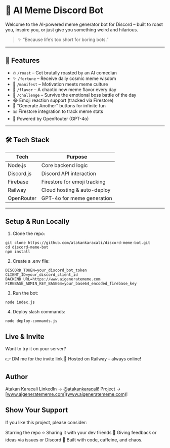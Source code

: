 # 🤖 AI Meme Discord Bot

Welcome to the AI-powered meme generator bot for Discord – built to roast you, inspire you, or just give you something weird and hilarious.

> ✨ “Because life’s too short for boring bots.”

---

## 🚀 Features

- 🔥 `/roast` – Get brutally roasted by an AI comedian  
- ✨ `/fortune` – Receive daily cosmic meme wisdom  
- 💼 `/manifest` – Motivation meets meme culture  
- 🍜 `/flavor` – A chaotic new meme flavor every day  
- 🎯 `/challenge` – Survive the emotional boss battle of the day  
- 😂 Emoji reaction support (tracked via Firestore)  
- 🔁 “Generate Another” buttons for infinite fun  
- 📊 Firestore integration to track meme stats  
- 🧠 Powered by OpenRouter (GPT-4o)

---

## 🛠️ Tech Stack

| Tech           | Purpose                         |
|----------------|---------------------------------|
| Node.js        | Core backend logic              |
| Discord.js     | Discord API interaction         |
| Firebase       | Firestore for emoji tracking    |
| Railway        | Cloud hosting & auto-deploy     |
| OpenRouter     | GPT-4o for meme generation      |

---


## Setup & Run Locally

1. Clone the repo:

```
git clone https://github.com/atakankaracali/discord-meme-bot.git
cd discord-meme-bot
npm install
```

2. Create a .env file:
```
DISCORD_TOKEN=your_discord_bot_token
CLIENT_ID=your_discord_client_id
BACKEND_URL=https://www.aigeneratememe.com
FIREBASE_ADMIN_KEY_BASE64=your_base64_encoded_firebase_key
```

3. Run the bot:
```
node index.js
```

4. Deploy slash commands:
```
node deploy-commands.js
```

## Live & Invite
Want to try it on your server?

👉 DM me for the invite link
📡 Hosted on Railway – always online!

## Author

Atakan Karacali
LinkedIn → [@atakankaracali](https://www.linkedin.com/in/atakankaracali)!
Project → [www.aigeneratememe.com](www.aigeneratememe.com)!


## Show Your Support
If you like this project, please consider:

Starring the repo ⭐️
Sharing it with your dev friends 🧠
Giving feedback or ideas via issues or Discord 💬
Built with code, caffeine, and chaos.


